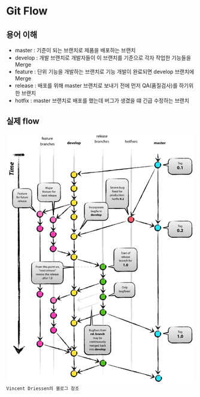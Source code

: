 # Git Flow

## 용어 이해

- master : 기준이 되는 브랜치로 제품을 배포하는 브랜치
- develop : 개발 브랜치로 개발자들이 이 브랜치를 기준으로 각자 작업한 기능들을 Merge
- feature : 단위 기능을 개발하는 브랜치로 기능 개발이 완료되면 develop 브랜치에 Merge
- release : 배포를 위해 master 브랜치로 보내기 전에 먼저 QA(품질검사)를 하기위한 브랜치
- hotfix : master 브랜치로 배포를 했는데 버그가 생겼을 떄 긴급 수정하는 브랜치

## 실제 flow

![git-flow](/Etc/images/git-flow.png)
`Vincent Driessen의 블로그 참조`
